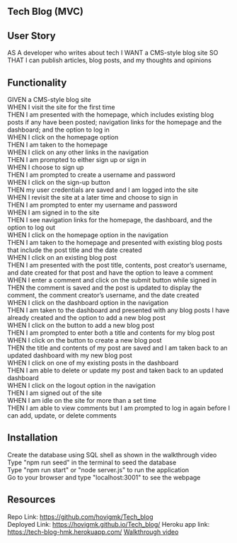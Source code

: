 ## Tech Blog (MVC)

## User Story

AS A developer who writes about tech
I WANT a CMS-style blog site
SO THAT I can publish articles, blog posts, and my thoughts and opinions

## Functionality

GIVEN a CMS-style blog site  
WHEN I visit the site for the first time  
THEN I am presented with the homepage, which includes existing blog posts if any have been   posted; navigation links for the homepage and the dashboard; and the option to log in  
WHEN I click on the homepage option  
THEN I am taken to the homepage  
WHEN I click on any other links in the navigation  
THEN I am prompted to either sign up or sign in  
WHEN I choose to sign up  
THEN I am prompted to create a username and password  
WHEN I click on the sign-up button  
THEN my user credentials are saved and I am logged into the site  
WHEN I revisit the site at a later time and choose to sign in  
THEN I am prompted to enter my username and password  
WHEN I am signed in to the site  
THEN I see navigation links for the homepage, the dashboard, and the option to log out  
WHEN I click on the homepage option in the navigation  
THEN I am taken to the homepage and presented with existing blog posts that include the post   title and the date created  
WHEN I click on an existing blog post  
THEN I am presented with the post title, contents, post creator’s username, and date created for that post and have the option to leave a comment  
WHEN I enter a comment and click on the submit button while signed in  
THEN the comment is saved and the post is updated to display the comment, the comment creator’s username, and the date created  
WHEN I click on the dashboard option in the navigation  
THEN I am taken to the dashboard and presented with any blog posts I have already created and the option to add a new blog post  
WHEN I click on the button to add a new blog post  
THEN I am prompted to enter both a title and contents for my blog post  
WHEN I click on the button to create a new blog post  
THEN the title and contents of my post are saved and I am taken back to an updated dashboard with my new blog post  
WHEN I click on one of my existing posts in the dashboard  
THEN I am able to delete or update my post and taken back to an updated dashboard  
WHEN I click on the logout option in the navigation  
THEN I am signed out of the site  
WHEN I am idle on the site for more than a set time  
THEN I am able to view comments but I am prompted to log in again before I can add, update, or delete comments  

## Installation

Create the database using SQL shell as shown in the walkthrough video  
Type "npm run seed" in the terminal to seed the database  
Type "npm run start" or "node server.js" to run the application  
Go to your browser and type "localhost:3001" to see the webpage  

## Resources
Repo Link: https://github.com/hovigmk/Tech_blog  
Deployed Link: https://hovigmk.github.io/Tech_blog/
Heroku app link: https://tech-blog-hmk.herokuapp.com/
[Walkthrough video](./assets/Walkthrough_video.webm)  
